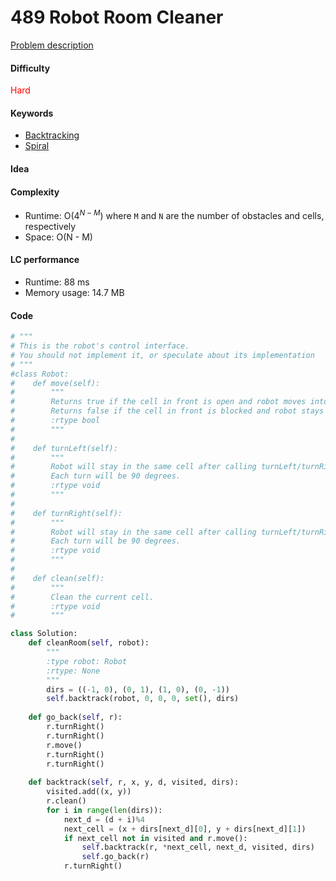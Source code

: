 489 Robot Room Cleaner
=======================
[Problem description](https://leetcode.com/problems/robot-room-cleaner/)

#### Difficulty
<span style="color:red">Hard</span>

#### Keywords
- [Backtracking](../categories/backtracking.md)
- [Spiral](../categories/spiral.md)
  
#### Idea


#### Complexity
- Runtime: O($4^{N - M}$) where `M` and `N` are the number of obstacles and cells, respectively
- Space: O(N - M)
  
#### LC performance
- Runtime: 88 ms
- Memory usage: 14.7 MB

#### Code
```python
# """
# This is the robot's control interface.
# You should not implement it, or speculate about its implementation
# """
#class Robot:
#    def move(self):
#        """
#        Returns true if the cell in front is open and robot moves into the cell.
#        Returns false if the cell in front is blocked and robot stays in the current cell.
#        :rtype bool
#        """
#
#    def turnLeft(self):
#        """
#        Robot will stay in the same cell after calling turnLeft/turnRight.
#        Each turn will be 90 degrees.
#        :rtype void
#        """
#
#    def turnRight(self):
#        """
#        Robot will stay in the same cell after calling turnLeft/turnRight.
#        Each turn will be 90 degrees.
#        :rtype void
#        """
#
#    def clean(self):
#        """
#        Clean the current cell.
#        :rtype void
#        """

class Solution:
    def cleanRoom(self, robot):
        """
        :type robot: Robot
        :rtype: None
        """
        dirs = ((-1, 0), (0, 1), (1, 0), (0, -1))
        self.backtrack(robot, 0, 0, 0, set(), dirs)
        
    def go_back(self, r):
        r.turnRight()
        r.turnRight()
        r.move()
        r.turnRight()
        r.turnRight()
        
    def backtrack(self, r, x, y, d, visited, dirs):
        visited.add((x, y))
        r.clean()
        for i in range(len(dirs)):
            next_d = (d + i)%4
            next_cell = (x + dirs[next_d][0], y + dirs[next_d][1])
            if next_cell not in visited and r.move():
                self.backtrack(r, *next_cell, next_d, visited, dirs)
                self.go_back(r)
            r.turnRight()
```